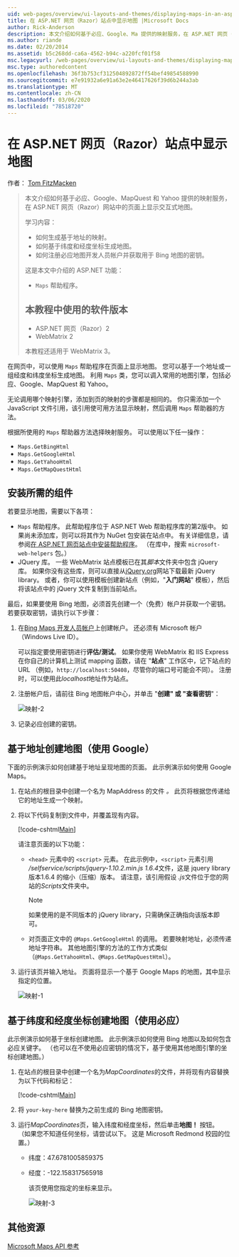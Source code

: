 ```yaml
---
uid: web-pages/overview/ui-layouts-and-themes/displaying-maps-in-an-aspnet-web-pages-site
title: 在 ASP.NET 网页（Razor）站点中显示地图 |Microsoft Docs
author: Rick-Anderson
description: 本文介绍如何基于必应、Google、Ma 提供的映射服务，在 ASP.NET 网页（Razor）网站的页面上显示交互式地图。
ms.author: riande
ms.date: 02/20/2014
ms.assetid: b5c268dd-ca6a-4562-b94c-a220fcf01f58
msc.legacyurl: /web-pages/overview/ui-layouts-and-themes/displaying-maps-in-an-aspnet-web-pages-site
msc.type: authoredcontent
ms.openlocfilehash: 36f3b753cf312504892872ff54bef49854588990
ms.sourcegitcommit: e7e91932a6e91a63e2e46417626f39d6b244a3ab
ms.translationtype: MT
ms.contentlocale: zh-CN
ms.lasthandoff: 03/06/2020
ms.locfileid: "78518720"
---
```

# <a name="displaying-maps-in-an-aspnet-web-pages-razor-site"></a>在 ASP.NET 网页（Razor）站点中显示地图

作者： [Tom FitzMacken](https://github.com/tfitzmac)

> 本文介绍如何基于必应、Google、MapQuest 和 Yahoo 提供的映射服务，在 ASP.NET 网页（Razor）网站中的页面上显示交互式地图。
> 
> 学习内容：
> 
> - 如何生成基于地址的映射。
> - 如何基于纬度和经度坐标生成地图。
> - 如何注册必应地图开发人员帐户并获取用于 Bing 地图的密钥。
> 
> 这是本文中介绍的 ASP.NET 功能：
> 
> - `Maps` 帮助程序。
>   
> 
> ## <a name="software-versions-used-in-the-tutorial"></a>本教程中使用的软件版本
> 
> 
> - ASP.NET 网页（Razor）2
> - WebMatrix 2
>   
> 
> 本教程还适用于 WebMatrix 3。

在网页中，可以使用 `Maps` 帮助程序在页面上显示地图。 您可以基于一个地址或一组经度和纬度坐标生成地图。 利用 `Maps` 类，您可以调入常用的地图引擎，包括必应、Google、MapQuest 和 Yahoo。

无论调用哪个映射引擎，添加到页的映射的步骤都是相同的。 你只需添加一个 JavaScript 文件引用，该引用使可用方法显示映射，然后调用 `Maps` 帮助器的方法。

根据所使用的 `Maps` 帮助器方法选择映射服务。 可以使用以下任一操作：

- `Maps.GetBingHtml`
- `Maps.GetGoogleHtml`
- `Maps.GetYahooHtml`
- `Maps.GetMapQuestHtml`

## <a name="installing-the-pieces-you-need"></a>安装所需的组件

若要显示地图，需要以下各项：

- `Maps` 帮助程序。 此帮助程序位于 ASP.NET Web 帮助程序库的第2版中。 如果尚未添加库，则可以将其作为 NuGet 包安装在站点中。 有关详细信息，请参阅[在 ASP.NET 网页站点中安装帮助程序](https://go.microsoft.com/fwlink/?LinkId=252372)。 （在库中，搜索 `microsoft-web-helpers` 包。）
- JQuery 库。 一些 WebMatrix 站点模板已在其*脚本*文件夹中包含 jQuery 库。 如果你没有这些库，则可以直接从[jQuery.org](http://jQuery.org)网站下载最新 jQuery library。 或者，你可以使用模板创建新站点（例如，"**入门网站**" 模板），然后将该站点中的 jQuery 文件复制到当前站点。

最后，如果要使用 Bing 地图，必须首先创建一个（免费）帐户并获取一个密钥。 若要获取密钥，请执行以下步骤：

1. 在[Bing Maps 开发人员帐户](https://www.microsoft.com/maps/developers/web.aspx)上创建帐户。 还必须有 Microsoft 帐户（Windows Live ID）。

    可以指定要使用密钥进行**评估/测试**。 如果你使用 WebMatrix 和 IIS Express 在你自己的计算机上测试 mapping 函数，请在 "**站点**" 工作区中，记下站点的 URL （例如，`http://localhost:50408`，尽管你的端口号可能会不同）。 注册时，可以使用此*localhost*地址作为站点。
2. 注册帐户后，请前往 Bing 地图帐户中心，并单击 "**创建" 或 "查看密钥**"：

    ![映射-2](displaying-maps-in-an-aspnet-web-pages-site/_static/image1.png)
3. 记录必应创建的密钥。

## <a name="creating-a-map-based-on-an-address-using-google"></a>基于地址创建地图（使用 Google）

下面的示例演示如何创建基于地址呈现地图的页面。 此示例演示如何使用 Google Maps。

1. 在站点的根目录中创建一个名为 MapAddress 的文件 *。* 此页将根据您传递给它的地址生成一个映射。
2. 将以下代码复制到文件中，并覆盖现有内容。

    [!code-cshtml[Main](displaying-maps-in-an-aspnet-web-pages-site/samples/sample1.cshtml)]

    请注意页面的以下功能：

    - `<head>` 元素中的 `<script>` 元素。 在此示例中，`<script>` 元素引用 */selfservice/scripts/jquery-1.10.2.min.js 1.6.4*文件，这是 jquery library 版本1.6.4 的缩小（压缩）版本。 请注意，该引用假设 *.js*文件位于您的网站的*Scripts*文件夹中。 

        > [!NOTE]
        > 如果使用的是不同版本的 jQuery library，只需确保正确指向该版本即可。
    - 对页面正文中的 `@Maps.GetGoogleHtml` 的调用。 若要映射地址，必须传递地址字符串。 其他地图引擎的方法的工作方式类似（`@Maps.GetYahooHtml`、`@Maps.GetMapQuestHtml`）。
3. 运行该页并输入地址。 页面将显示一个基于 Google Maps 的地图，其中显示指定的位置。

     ![映射-1](displaying-maps-in-an-aspnet-web-pages-site/_static/image2.png)

## <a name="creating-a-map-based-on-latitude-and-longitude-coordinates-using-bing"></a>基于纬度和经度坐标创建地图（使用必应）

此示例演示如何基于坐标创建地图。 此示例演示如何使用 Bing 地图以及如何包含必应关键字。 （也可以在不使用必应密钥的情况下，基于使用其他地图引擎的坐标创建地图。）

1. 在站点的根目录中创建一个名为*MapCoordinates*的文件，并将现有内容替换为以下代码和标记：

    [!code-cshtml[Main](displaying-maps-in-an-aspnet-web-pages-site/samples/sample2.cshtml)]
2. 将 `your-key-here` 替换为之前生成的 Bing 地图密钥。
3. 运行*MapCoordinates*页，输入纬度和经度坐标，然后单击**地图！** 按钮。 （如果您不知道任何坐标，请尝试以下。 这是 Microsoft Redmond 校园的位置。）

   - 纬度：47.6781005859375
   - 经度：-122.158317565918

     该页使用您指定的坐标来显示。

     ![映射-3](displaying-maps-in-an-aspnet-web-pages-site/_static/image3.png)

<a id="Additional_Resources"></a>
## <a name="additional-resources"></a>其他资源

[Microsoft Maps API 参考](https://msdn.microsoft.com/library/gg427611.aspx)
